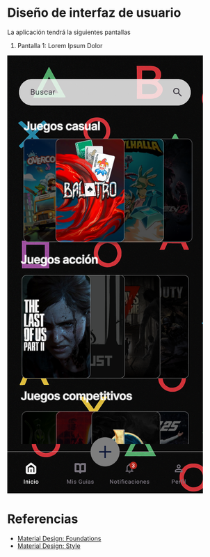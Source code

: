 # Diseño de interfaz de usuario

La aplicación tendrá la siguientes pantallas

1. Pantalla 1: Lorem Ipsum Dolor

![screen1](images/1.Inicio.png)

# Referencias

- [Material Design: Foundations](https://m3.material.io/foundations)
- [Material Design: Style](https://m3.material.io/styles)
